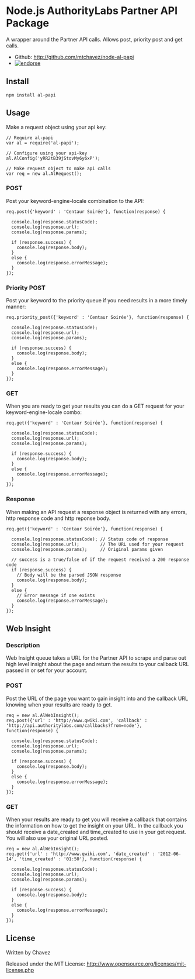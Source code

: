 Node.js AuthorityLabs Partner API Package
=========================================

A wrapper around the Partner API calls. Allows post, priority post and get calls.

* Github: http://github.com/mtchavez/node-al-papi
* [![endorse](http://api.coderwall.com/mtchavez/endorsecount.png)](http://coderwall.com/mtchavez)

## Install

    npm install al-papi

## Usage

Make a request object using your api key:
    
    // Require al-papi
    var al = require('al-papi');
    
    // Configure using your api-key
    al.AlConfig('yRR2tB39jStovMy6y6xP');
    
    // Make request object to make api calls
    var req = new al.AlRequest();

### POST

Post your keyword-engine-locale combination to the API:

    req.post({'keyword' : 'Centaur Soirée'}, function(response) {

      console.log(response.statusCode);
      console.log(response.url);
      console.log(response.params);
      
      if (response.success) {
        console.log(response.body);
      }
      else {
        console.log(response.errorMessage);
      }
    });

### Priority POST

Post your keyword to the priority queue if you need results in a more timely manner:

    req.priority_post({'keyword' : 'Centaur Soirée'}, function(response) {

      console.log(response.statusCode);
      console.log(response.url);
      console.log(response.params);
      
      if (response.success) {
        console.log(response.body);
      }
      else {
        console.log(response.errorMessage);
      }
    });

### GET

When you are ready to get your results you can do a GET request for your keyword-engine-locale combo:

    req.get({'keyword' : 'Centaur Soirée'}, function(response) {

      console.log(response.statusCode);
      console.log(response.url);
      console.log(response.params);
      
      if (response.success) {
        console.log(response.body);
      }
      else {
        console.log(response.errorMessage);
      }
    });

### Response

When making an API request a response object is returned with any errors, http response code and http reponse body.

    req.get({'keyword' : 'Centaur Soirée'}, function(response) {

      console.log(response.statusCode); // Status code of response
      console.log(response.url);        // The URL used for your request
      console.log(response.params);     // Original params given
      
      // success is a true/false of if the request received a 200 response code
      if (response.success) {
        // Body will be the parsed JSON response
        console.log(response.body);
      }
      else {
        // Error message if one exists
        console.log(response.errorMessage);
      }
    });

## Web Insight

### Description

Web Insight queue takes a URL for the Partner API to scrape and parse out high level insight about the page
and return the results to your callback URL passed in or set for your account.

### POST

Post the URL of the page you want to gain insight into and the callback URL knowing when your results are
ready to get.

    req = new al.AlWebInsight();
    req.post({'url' : 'http://www.qwiki.com', 'callback' : 'http://api.authoritylabs.com/callbacks?from=node'}, function(response) {

      console.log(response.statusCode);
      console.log(response.url);
      console.log(response.params);
      
      if (response.success) {
        console.log(response.body);
      }
      else {
        console.log(response.errorMessage);
      }
    });

### GET

When your results are ready to get you will receive a callback that contains the information on how
to get the insight on your URL. In the callback you should receive a date_created and time_created to use
in your get request. You will also use your original URL posted.

    req = new al.AlWebInsight();
    req.get({'url' : 'http://www.qwiki.com', 'date_created' : '2012-06-14', 'time_created' : '01:50'}, function(response) {

      console.log(response.statusCode);
      console.log(response.url);
      console.log(response.params);
      
      if (response.success) {
        console.log(response.body);
      }
      else {
        console.log(response.errorMessage);
      }
    });

## License

Written by Chavez

Released under the MIT License: http://www.opensource.org/licenses/mit-license.php
